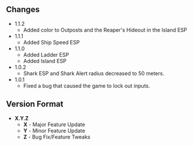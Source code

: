 ## Changes
- 1.1.2
  + Added color to Outposts and the Reaper's Hideout in the Island ESP
- 1.1.1
  + Added Ship Speed ESP
- 1.1.0
  + Added Ladder ESP
  + Added Island ESP
- 1.0.2 
  + Shark ESP and Shark Alert radius decreased to 50 meters.
- 1.0.1 
  + Fixed a bug that caused the game to lock out inputs.

## Version Format
  - **X.Y.Z**
    + **X** - Major Feature Update
    + **Y** - Minor Feature Update
    + **Z** - Bug Fix/Feature Tweaks
